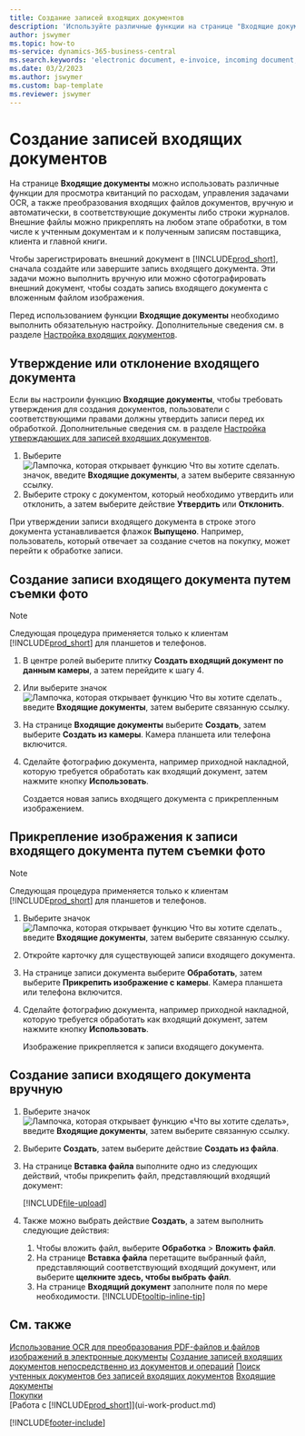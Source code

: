 ```yaml
---
title: Создание записей входящих документов
description: 'Используйте различные функции на странице "Входящие документы", чтобы просматривать квитанции о расходах, управлять задачами распознавания текста, конвертировать файлы входящих документов и прикреплять внешние файлы.'
author: jswymer
ms.topic: how-to
ms-service: dynamics-365-business-central
ms.search.keywords: 'electronic document, e-invoice, incoming document, OCR, ecommerce, document exchange, import invoice'
ms.date: 03/2/2023
ms.author: jswymer
ms.custom: bap-template
ms.reviewer: jswymer
---
```

# Создание записей входящих документов

На странице **Входящие документы** можно использовать различные функции для просмотра квитанций по расходам, управления задачами OCR, а также преобразования входящих файлов документов, вручную и автоматически, в соответствующие документы либо строки журналов. Внешние файлы можно прикреплять на любом этапе обработки, в том числе к учтенным документам и к полученным записям поставщика, клиента и главной книги.

Чтобы зарегистрировать внешний документ в [!INCLUDE[prod_short](includes/prod_short.md)], сначала создайте или завершите запись входящего документа. Эти задачи можно выполнить вручную или можно сфотографировать внешний документ, чтобы создать запись входящего документа с вложенным файлом изображения.

Перед использованием функции **Входящие документы** необходимо выполнить обязательную настройку. Дополнительные сведения см. в разделе [Настройка входящих документов](across-how-setup-income-documents.md).

## Утверждение или отклонение входящего документа

Если вы настроили функцию **Входящие документы**, чтобы требовать утверждения для создания документов, пользователи с соответствующими правами должны утвердить записи перед их обработкой. Дополнительные сведения см. в разделе [Настройка утверждающих для записей входящих документов](across-how-setup-income-documents.md#to-set-up-approvers-of-incoming-document-records).

1. Выберите ![Лампочка, которая открывает функцию Что вы хотите сделать.](media/ui-search/search_small.png "Что вы хотите сделать") значок, введите **Входящие документы**, а затем выберите связанную ссылку.
2. Выберите строку с документом, который необходимо утвердить или отклонить, а затем выберите действие **Утвердить** или **Отклонить**.

При утверждении записи входящего документа в строке этого документа устанавливается флажок **Выпущено**. Например, пользователь, который отвечает за создание счетов на покупку, может перейти к обработке записи.

## Создание записи входящего документа путем съемки фото

> [!NOTE]  
> Следующая процедура применяется только к клиентам [!INCLUDE[prod_short](includes/prod_short.md)] для планшетов и телефонов.

1. В центре ролей выберите плитку **Создать входящий документ по данным камеры**, а затем перейдите к шагу 4.
2. Или выберите значок ![Лампочка, которая открывает функцию Что вы хотите сделать.](media/ui-search/search_small.png "Что вы хотите сделать"), введите **Входящие документы**, затем выберите связанную ссылку.
3. На странице **Входящие документы** выберите **Создать**, затем выберите **Создать из камеры**. Камера планшета или телефона включится.
4. Сделайте фотографию документа, например приходной накладной, которую требуется обработать как входящий документ, затем нажмите кнопку **Использовать**.

    Создается новая запись входящего документа с прикрепленным изображением.

## Прикрепление изображения к записи входящего документа путем съемки фото

> [!NOTE]  
> Следующая процедура применяется только к клиентам [!INCLUDE[prod_short](includes/prod_short.md)] для планшетов и телефонов.

1. Выберите значок ![Лампочка, которая открывает функцию Что вы хотите сделать.](media/ui-search/search_small.png "Что вы хотите сделать"), введите **Входящие документы**, затем выберите связанную ссылку.
2. Откройте карточку для существующей записи входящего документа.
3. На странице записи документа выберите **Обработать**, затем выберите **Прикрепить изображение с камеры**. Камера планшета или телефона включится.
4. Сделайте фотографию документа, например приходной накладной, которую требуется обработать как входящий документ, затем нажмите кнопку **Использовать**.

    Изображение прикрепляется к записи входящего документа.

## Создание записи входящего документа вручную

1. Выберите значок ![Лампочка, которая открывает функцию «Что вы хотите сделать»](media/ui-search/search_small.png "Что вы хотите сделать"), введите **Входящие документы**, затем выберите связанную ссылку.
2. Выберите **Создать**, затем выберите действие **Создать из файла**.  
3. На странице **Вставка файла** выполните одно из следующих действий, чтобы прикрепить файл, представляющий входящий документ:

   [!INCLUDE[file-upload](includes/file-upload.md)]

4. Также можно выбрать действие **Создать**, а затем выполнить следующие действия:

    1. Чтобы вложить файл, выберите **Обработка** > **Вложить файл**.
    2. На странице **Вставка файла** перетащите выбранный файл, представляющий соответствующий входящий документ, или выберите **щелкните здесь, чтобы выбрать файл**.
    3. На странице **Входящий документ** заполните поля по мере необходимости. [!INCLUDE[tooltip-inline-tip](includes/tooltip-inline-tip_md.md)]

## См. также

[Использование OCR для преобразования PDF-файлов и файлов изображений в электронные документы](across-how-use-ocr-pdf-images-files.md)
[Создание записей входящих документов непосредственно из документов и операций](across-how-connect-disconnect-income-document-records.md)
[Поиск учтенных документов без записей входящих документов](across-how-find-posted-documents-without-income-document-records.md)
[Входящие документы](across-income-documents.md)  
[Покупки](purchasing-manage-purchasing.md)  
[Работа с [!INCLUDE[prod_short](includes/prod_short.md)]](ui-work-product.md)


[!INCLUDE[footer-include](includes/footer-banner.md)]
